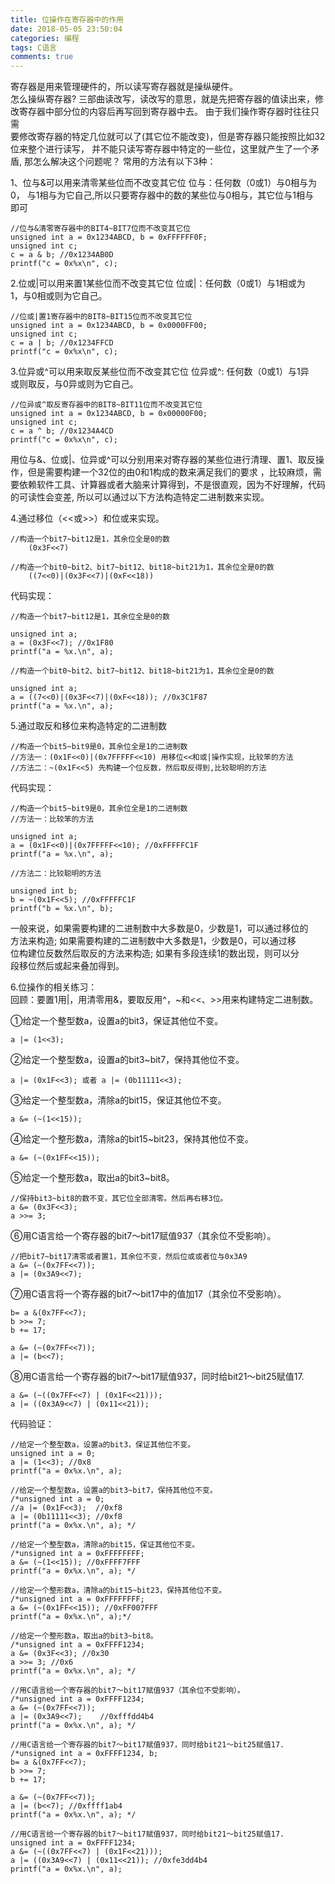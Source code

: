 ```yaml
---
title: 位操作在寄存器中的作用
date: 2018-05-05 23:50:04
categories: 编程
tags: C语言
comments: true 
---
```


寄存器是用来管理硬件的，所以读写寄存器就是操纵硬件。  
怎么操纵寄存器? 三部曲读改写，读改写的意思，就是先把寄存器的值读出来，修  
改寄存器中部分位的内容后再写回到寄存器中去。 由于我们操作寄存器时往往只需  
要修改寄存器的特定几位就可以了(其它位不能改变)，但是寄存器只能按照比如32  
位来整个进行读写， 并不能只读写寄存器中特定的一些位，这里就产生了一个矛  
盾, 那怎么解决这个问题呢？ 常用的方法有以下3种：

1、位与&可以用来清零某些位而不改变其它位 位与：任何数（0或1）与0相与为  
0， 与1相与为它自己,所以只要寄存器中的数的某些位与0相与，其它位与1相与  
即可

    //位与&清零寄存器中的BIT4~BIT7位而不改变其它位
    unsigned int a = 0x1234ABCD, b = 0xFFFFFF0F;
    unsigned int c;     
    c = a & b; //0x1234AB0D 
    printf("c = 0x%x\n", c);
    

2\.位或|可以用来置1某些位而不改变其它位 位或|：任何数（0或1）与1相或为  
1，与0相或则为它自己。

    //位或|置1寄存器中的BIT8~BIT15位而不改变其它位
    unsigned int a = 0x1234ABCD, b = 0x0000FF00;
    unsigned int c;     
    c = a | b; //0x1234FFCD
    printf("c = 0x%x\n", c);
    

3\.位异或^可以用来取反某些位而不改变其它位 位异或^: 任何数（0或1）与1异  
或则取反，与0异或则为它自己。

    //位异或^取反寄存器中的BIT8~BIT11位而不改变其它位
    unsigned int a = 0x1234ABCD, b = 0x00000F00;
    unsigned int c;     
    c = a ^ b; //0x1234A4CD
    printf("c = 0x%x\n", c);
    

用位与&、位或|、位异或^可以分别用来对寄存器的某些位进行清理、置1、取反操  
作，但是需要构建一个32位的由0和1构成的数来满足我们的要求 ，比较麻烦，需  
要依赖软件工具、计算器或者大脑来计算得到，不是很直观，因为不好理解，代码  
的可读性会变差, 所以可以通过以下方法构造特定二进制数来实现。

4\.通过移位（<<或>>）和位或来实现。

    //构造一个bit7~bit12是1，其余位全是0的数
        (0x3F<<7)
    
    //构造一个bit0~bit2、bit7~bit12、bit18~bit21为1，其余位全是0的数
        ((7<<0)|(0x3F<<7)|(0xF<<18))
    

代码实现：

    //构造一个bit7~bit12是1，其余位全是0的数
    
    unsigned int a;     
    a = (0x3F<<7); //0x1F80     
    printf("a = %x.\n", a); 
    
    //构造一个bit0~bit2、bit7~bit12、bit18~bit21为1，其余位全是0的数
    
    unsigned int a;     
    a = ((7<<0)|(0x3F<<7)|(0xF<<18)); //0x3C1F87    
    printf("a = %x.\n", a);
    

5\.通过取反和移位来构造特定的二进制数

    //构造一个bit5~bit9是0，其余位全是1的二进制数
    //方法一：(0x1F<<0)|(0x7FFFFF<<10) 用移位<<和或|操作实现，比较笨的方法  
    //方法二：~(0x1F<<5) 先构建一个位反数，然后取反得到,比较聪明的方法  
    

代码实现：

    //构造一个bit5~bit9是0，其余位全是1的二进制数       
    //方法一：比较笨的方法
    
    unsigned int a;     
    a = (0x1F<<0)|(0x7FFFFF<<10); //0xFFFFFC1F      
    printf("a = %x.\n", a);
    
    //方法二：比较聪明的方法
    
    unsigned int b;     
    b = ~(0x1F<<5); //0xFFFFFC1F    
    printf("b = %x.\n", b);
    

一般来说，如果需要构建的二进制数中大多数是0，少数是1，可以通过移位的  
方法来构造; 如果需要构建的二进制数中大多数是1，少数是0，可以通过移  
位构建位反数然后取反的方法来构造; 如果有多段连续1的数出现，则可以分  
段移位然后或起来叠加得到。

6\.位操作的相关练习：  
回顾：要置1用|，用清零用&，要取反用^，~和<<、>>用来构建特定二进制数。

①给定一个整型数a，设置a的bit3，保证其他位不变。

    a |= (1<<3);
    

②给定一个整型数a，设置a的bit3~bit7，保持其他位不变。

    a |= (0x1F<<3); 或者 a |= (0b11111<<3);
    

③给定一个整型数a，清除a的bit15，保证其他位不变。

    a &= (~(1<<15));
    

④给定一个整形数a，清除a的bit15~bit23，保持其他位不变。

    a &= (~(0x1FF<<15));
    

⑤给定一个整形数a，取出a的bit3~bit8。

    //保持bit3~bit8的数不变，其它位全部清零。然后再右移3位。
    a &= (0x3F<<3);
    a >>= 3;
    

⑥用C语言给一个寄存器的bit7～bit17赋值937（其余位不受影响）。

    //把bit7~bit17清零或者置1，其余位不变，然后位或或者位与0x3A9
    a &= (~(0x7FF<<7));
    a |= (0x3A9<<7);
    

⑦用C语言将一个寄存器的bit7～bit17中的值加17（其余位不受影响）。

    b= a &(0x7FF<<7);
    b >>= 7;
    b += 17;
    
    a &= (~(0x7FF<<7));
    a |= (b<<7);
    

⑧用C语言给一个寄存器的bit7～bit17赋值937，同时给bit21～bit25赋值17.

    a &= (~((0x7FF<<7) | (0x1F<<21)));
    a |= ((0x3A9<<7) | (0x11<<21));
    

代码验证：

    //给定一个整型数a，设置a的bit3，保证其他位不变。
    unsigned int a = 0;
    a |= (1<<3); //0x8
    printf("a = 0x%x.\n", a);
    
    //给定一个整型数a，设置a的bit3~bit7，保持其他位不变。
    /*unsigned int a = 0;
    //a |= (0x1F<<3);  //0xf8
    a |= (0b11111<<3); //0xf8
    printf("a = 0x%x.\n", a); */
    
    //给定一个整型数a，清除a的bit15，保证其他位不变。
    /*unsigned int a = 0xFFFFFFFF;
    a &= (~(1<<15)); //0xFFFF7FFF
    printf("a = 0x%x.\n", a); */
    
    //给定一个整形数a，清除a的bit15~bit23，保持其他位不变。
    /*unsigned int a = 0xFFFFFFFF;
    a &= (~(0x1FF<<15)); //0xFF007FFF
    printf("a = 0x%x.\n", a);*/ 
    
    //给定一个整形数a，取出a的bit3~bit8。
    /*unsigned int a = 0xFFFF1234;
    a &= (0x3F<<3); //0x30
    a >>= 3; //0x6
    printf("a = 0x%x.\n", a); */
    
    //用C语言给一个寄存器的bit7～bit17赋值937（其余位不受影响）。
    /*unsigned int a = 0xFFFF1234;
    a &= (~(0x7FF<<7)); 
    a |= (0x3A9<<7);    //0xfffdd4b4
    printf("a = 0x%x.\n", a); */
    
    //用C语言给一个寄存器的bit7～bit17赋值937，同时给bit21～bit25赋值17.
    /*unsigned int a = 0xFFFF1234, b;
    b= a &(0x7FF<<7);
    b >>= 7;
    b += 17;
    
    a &= (~(0x7FF<<7));
    a |= (b<<7); //0xffff1ab4
    printf("a = 0x%x.\n", a); */
    
    //用C语言给一个寄存器的bit7～bit17赋值937，同时给bit21～bit25赋值17.
    unsigned int a = 0xFFFF1234;
    a &= (~((0x7FF<<7) | (0x1F<<21)));
    a |= ((0x3A9<<7) | (0x11<<21)); //0xfe3dd4b4                                                                                                                     
    printf("a = 0x%x.\n", a);